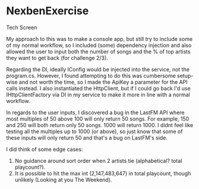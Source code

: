 # NexbenExercise
Tech Screen

My approach to this was to make a console app, but still try to include some of my normal workflow, so I included (some) dependency injection and also
allowed the user to input both the number of songs and the % of top artists they want to get back (for challenge 2/3).

Regarding the DI, ideally IConfig would be injected into the service, not the program.cs. However, I found attempting to do this was cumbersome setup-wise and not worth
the time, so I made the ApiKey a parameter for the API calls instead. I also instantiated the HttpClient, but if I could go back I'd use IHttpClientFactory via DI
in my service to make it more in line with a normal workflow.

In regards to the user inputs, I discovered a bug in the LastFM API where most multiples of 50 above 100 will only return 50 songs. For example, 150 and 250 will both
return only 50 songs. 1000 will return 1000. I didnt feel like testing all the multiples up to 1000 (or above), so just know that some of these inputs will only return 
50 and that's a bug on LastFM's side. 

I did think of some edge cases:
1. No guidance around sort order when 2 artists tie (alphabetical? total playcount?).
2. It is possible to hit the max int (2,147,483,647) in total playcount, though unlikely (Looking at you The Weekend).
